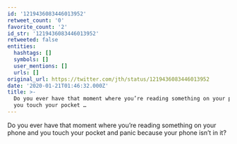 ```yaml
---
id: '1219436083446013952'
retweet_count: '0'
favorite_count: '2'
id_str: '1219436083446013952'
retweeted: false
entities:
  hashtags: []
  symbols: []
  user_mentions: []
  urls: []
original_url: https://twitter.com/jth/status/1219436083446013952
date: '2020-01-21T01:46:32.000Z'
title: >-
  Do you ever have that moment where you’re reading something on your phone and
  you touch your pocket …
---
```


Do you ever have that moment where you’re reading something on your phone and you touch your pocket and panic because your phone isn’t in it?